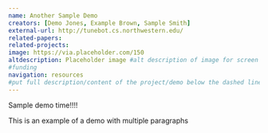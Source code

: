 ```yaml
---
name: Another Sample Demo
creators: [Demo Jones, Example Brown, Sample Smith]
external-url: http://tunebot.cs.northwestern.edu/
related-papers:
related-projects:
image: https://via.placeholder.com/150
altdescription: Placeholder image #alt description of image for screen readers
#funding
navigation: resources
#put full description/content of the project/demo below the dashed line. full markdown is supported.
---
```


Sample demo time!!!!

This is an example of a demo with multiple paragraphs